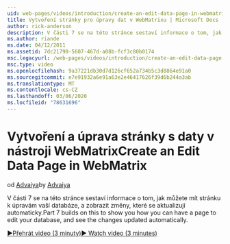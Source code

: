 ```yaml
---
uid: web-pages/videos/introduction/create-an-edit-data-page-in-webmatrix
title: Vytvoření stránky pro úpravy dat v WebMatrixu | Microsoft Docs
author: rick-anderson
description: V části 7 se na této stránce sestaví informace o tom, jak můžete mít stránku k úpravám vaší databáze, a zobrazit změny, které se aktualizují automaticky.
ms.author: riande
ms.date: 04/12/2011
ms.assetid: 7dc21790-5607-467d-a08b-fcf3c80b0174
msc.legacyurl: /web-pages/videos/introduction/create-an-edit-data-page-in-webmatrix
msc.type: video
ms.openlocfilehash: 9a37221db30d7d126cf652a734b5c3d8864e91a0
ms.sourcegitcommit: e7e91932a6e91a63e2e46417626f39d6b244a3ab
ms.translationtype: MT
ms.contentlocale: cs-CZ
ms.lasthandoff: 03/06/2020
ms.locfileid: "78631696"
---
```

# <a name="create-an-edit-data-page-in-webmatrix"></a><span data-ttu-id="5a6f9-103">Vytvoření a úprava stránky s daty v nástroji WebMatrix</span><span class="sxs-lookup"><span data-stu-id="5a6f9-103">Create an Edit Data Page in WebMatrix</span></span>

<span data-ttu-id="5a6f9-104">od [Advaiya](https://twitter.com/Advaiyasolns)</span><span class="sxs-lookup"><span data-stu-id="5a6f9-104">by [Advaiya](https://twitter.com/Advaiyasolns)</span></span>

<span data-ttu-id="5a6f9-105">V části 7 se na této stránce sestaví informace o tom, jak můžete mít stránku k úpravám vaší databáze, a zobrazit změny, které se aktualizují automaticky.</span><span class="sxs-lookup"><span data-stu-id="5a6f9-105">Part 7 builds on this to show you how you can have a page to edit your database, and see the changes updated automatically.</span></span>

[<span data-ttu-id="5a6f9-106">&#9654;Přehrát video (3 minuty)</span><span class="sxs-lookup"><span data-stu-id="5a6f9-106">&#9654; Watch video (3 minutes)</span></span>](https://channel9.msdn.com/Blogs/ASP-NET-Site-Videos/create-an-edit-data-page-in-webmatrix)
